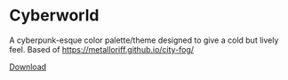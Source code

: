 # Cyberworld
A cyberpunk-esque color palette/theme designed to give a cold but lively feel. Based of https://metalloriff.github.io/city-fog/

[Download](https://github.com/Quinxxxx/Disc-stuff/blob/main/Cyberworld.json)
